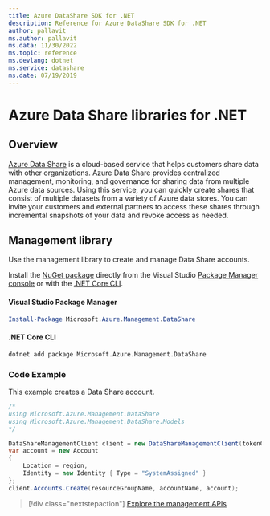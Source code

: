 ```yaml
---
title: Azure DataShare SDK for .NET
description: Reference for Azure DataShare SDK for .NET
author: pallavit
ms.author: pallavit
ms.data: 11/30/2022
ms.topic: reference
ms.devlang: dotnet
ms.service: datashare
ms.date: 07/19/2019
---
```

# Azure Data Share libraries for .NET

## Overview

[Azure Data Share](https://azure.microsoft.com/en-us/services/data-share/) is a cloud-based service that helps customers share data with other organizations. Azure Data Share provides centralized management, monitoring, and governance for sharing data from multiple Azure data sources. Using this service, you can quickly create shares that consist of multiple datasets from a variety of Azure data stores. You can invite your customers and external partners to access these shares through incremental snapshots of your data and revoke access as needed.

## Management library

Use the management library to create and manage Data Share accounts.

Install the [NuGet package](https://www.nuget.org/packages/Microsoft.Azure.Management.DataShare) directly from the Visual Studio [Package Manager console](https://docs.microsoft.com/nuget/tools/package-manager-console) or with the [.NET Core CLI](https://docs.microsoft.com/dotnet/core/tools/dotnet-add-package).

#### Visual Studio Package Manager

```powershell
Install-Package Microsoft.Azure.Management.DataShare
```

#### .NET Core CLI

```dotnetcli
dotnet add package Microsoft.Azure.Management.DataShare
```

### Code Example

This example creates a Data Share account.

```csharp
/*
using Microsoft.Azure.Management.DataShare
using Microsoft.Azure.Management.DataShare.Models
*/

DataShareManagementClient client = new DataShareManagementClient(tokenCredentials) { SubscriptionId = subscriptionId };
var account = new Account
{
    Location = region,
    Identity = new Identity { Type = "SystemAssigned" }
};
client.Accounts.Create(resourceGroupName, accountName, account);
```

> [!div class="nextstepaction"]
> [Explore the management APIs](/dotnet/api/overview/azure/datashare/management)